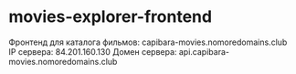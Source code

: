 # movies-explorer-frontend

Фронтенд для каталога фильмов: capibara-movies.nomoredomains.club
IP сервера: 84.201.160.130
Домен сервера: api.capibara-movies.nomoredomains.club

